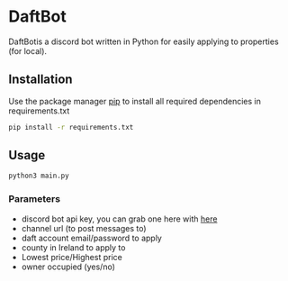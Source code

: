 # DaftBot

DaftBotis a discord bot written in Python for easily applying to properties (for local). 

## Installation

Use the package manager [pip](https://pip.pypa.io/en/stable/) to install all required dependencies in requirements.txt

```bash
pip install -r requirements.txt
```

## Usage

```python
python3 main.py
```
### Parameters
- discord bot api key, you can grab one here with [here](https://discord.com/login?redirect_to=%2Fdevelopers%2Fapplications)
- channel url (to post messages to)
- daft account email/password to apply
- county in Ireland to apply to
- Lowest price/Highest price
- owner occupied (yes/no)


